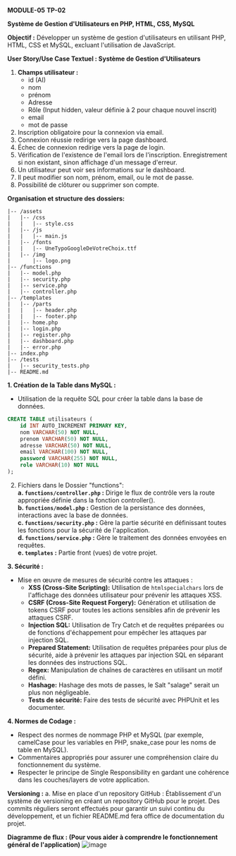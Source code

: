 **MODULE-05**
**TP-02**

**Système de Gestion d'Utilisateurs en PHP, HTML, CSS, MySQL**

**Objectif :**
Développer un système de gestion d'utilisateurs en utilisant PHP, HTML, CSS et MySQL, excluant l'utilisation de JavaScript.

**User Story/Use Case Textuel : Système de Gestion d'Utilisateurs**
1. **Champs utilisateur :**
    - id (AI)
    - nom
    - prénom
    - Adresse
    - Rôle (Input hidden, valeur définie à 2 pour chaque nouvel inscrit)
    - email
    - mot de passe
2. Inscription obligatoire pour la connexion via email.
3. Connexion réussie redirige vers la page dashboard.
4. Échec de connexion redirige vers la page de login.
5. Vérification de l'existence de l'email lors de l'inscription. Enregistrement si non existant, sinon affichage d'un message d'erreur.
6. Un utilisateur peut voir ses informations sur le dashboard.
7. Il peut modifier son nom, prénom, email, ou le mot de passe.
8. Possibilité de clôturer ou supprimer son compte.

**Organisation et structure des dossiers:**
```
|-- /assets
|   |-- /css
|   |   |-- style.css
|   |-- /js
|   |   |-- main.js
|   |-- /fonts
|   |   |-- UneTypoGoogleDeVotreChoix.ttf
|   |-- /img
|       |-- logo.png
|-- /functions
|   |-- model.php
|   |-- security.php
|   |-- service.php
|   |-- controller.php
|-- /templates
|   |-- /parts
|   |   |-- header.php
|   |   |-- footer.php
|   |-- home.php
|   |-- login.php
|   |-- register.php
|   |-- dashboard.php
|   |-- error.php
|-- index.php
|-- /tests
|   |-- security_tests.php
|-- README.md
```

**1. Création de la Table dans MySQL :**
- Utilisation de la requête SQL pour créer la table dans la base de données.
```sql
CREATE TABLE utilisateurs (
    id INT AUTO_INCREMENT PRIMARY KEY,
    nom VARCHAR(50) NOT NULL,
    prenom VARCHAR(50) NOT NULL,
    adresse VARCHAR(50) NOT NULL,
    email VARCHAR(100) NOT NULL,
    password VARCHAR(255) NOT NULL,
    role VARCHAR(10) NOT NULL
);
```

2. Fichiers dans le Dossier "functions":  
   **a. `functions/controller.php` :** Dirige le flux de contrôle vers la route appropriée définie dans la fonction controller().  
   **b. `functions/model.php` :** Gestion de la persistance des données, interactions avec la base de données.  
   **c. `functions/security.php` :** Gère la partie sécurité en définissant toutes les fonctions pour la sécurité de l'application.  
   **d. `functions/service.php` :** Gère le traitement des données envoyées en requêtes.  
   **e. `templates` :** Partie front (vues) de votre projet.  

**3. Sécurité :**
- Mise en œuvre de mesures de sécurité contre les attaques :
   - **XSS (Cross-Site Scripting):** Utilisation de `htmlspecialchars` lors de l'affichage des données utilisateur pour prévenir les attaques XSS.
   - **CSRF (Cross-Site Request Forgery):** Génération et utilisation de tokens CSRF pour toutes les actions sensibles afin de prévenir les attaques CSRF.
   - **Injection SQL:** Utilisation de Try Catch et de requêtes préparées ou de fonctions d'échappement pour empêcher les attaques par injection SQL.
   - **Prepared Statement:** Utilisation de requêtes préparées pour plus de sécurité, aide à prévenir les attaques par injection SQL en séparant les données des instructions SQL.
   - **Regex:** Manipulation de chaînes de caractères en utilisant un motif défini.
   - **Hashage:** Hashage des mots de passes, le Salt "salage" serait un plus non négligeable. 
   - **Tests de sécurité:** Faire des tests de sécurité avec PHPUnit et les documenter.

**4. Normes de Codage :**
- Respect des normes de nommage PHP et MySQL (par exemple, camelCase pour les variables en PHP, snake_case pour les noms de table en MySQL).
- Commentaires appropriés pour assurer une compréhension claire du fonctionnement du système.
- Respecter le principe de Single Responsibility en gardant une cohérence dans les couches/layers de votre application.


**Versioning :**
a. Mise en place d'un repository GitHub :
Établissement d'un système de versioning en créant un repository GitHub pour le projet. Des commits réguliers seront effectués pour garantir un suivi continu du développement, et un fichier README.md fera office de documentation du projet.

**Diagramme de flux : (Pour vous aider à comprendre le fonctionnement général de l'application)**
![image](https://github.com/yugmerabtene/ESIEA-FISE-WEB-2024/assets/3670077/bc2c4626-aafd-4bdb-b570-154f4ac6ec87)

